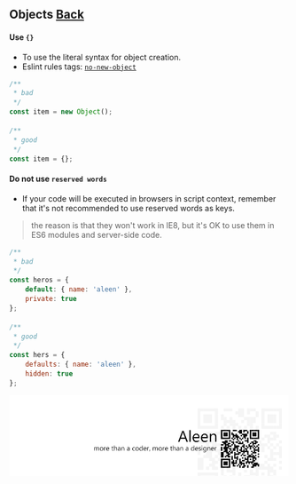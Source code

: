 ## Objects [**Back**](./../README.md)

#### Use `{}`

- To use the literal syntax for object creation.
- Eslint rules tags: [`no-new-object`](http://eslint.org/docs/rules/no-new-object.html)

```js
/**
 * bad
 */
const item = new Object();

/**
 * good
 */
const item = {};
```

#### Do not use `reserved words`
- If your code will be executed in browsers in script context, remember that it's not recommended to use reserved words as keys.

> the reason is that they won't work in IE8, but it's OK to use them in ES6 modules and server-side code.

```js
/**
 * bad
 */
const heros = {
    default: { name: 'aleen' },
    private: true
};

/**
 * good
 */
const hers = {
    defaults: { name: 'aleen' },
    hidden: true
};
```


<a href="http://aleen42.github.io/" target="_blank" ><img src="./../pic/tail.gif"></a>